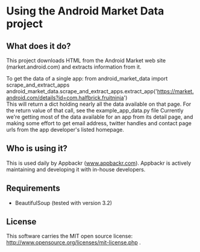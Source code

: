 Using the Android Market Data project
=====================================

What does it do?
------------

This project downloads HTML from the Android Market web site (market.android.com) and extracts information from it. 

To get the data of a single app: 
from android_market_data import scrape_and_extract_apps
android_market_data.scrape_and_extract_apps.extract_app('https://market.android.com/details?id=com.halfbrick.fruitninja')  
This will return a dict holding nearly all the data available on that page.  For the return value of that call, see the example_app_data.py file  Currently we're getting most of the data available for an app from its detail page, and making some effort to get email address, twitter handles and contact page urls from the app developer's listed homepage.  

<expect docs on getting app reviews soon>

Who is using it?
------------

This is used daily by Appbackr (www.appbackr.com).  Appbackr is actively maintaining and developing it with in-house developers.


Requirements
------------

- BeautifulSoup (tested with version 3.2)


License
------------

This software carries the MIT open source license: http://www.opensource.org/licenses/mit-license.php .

